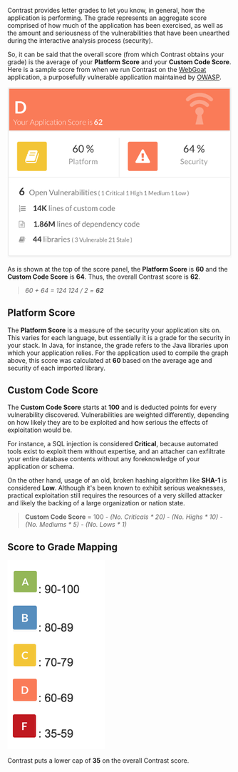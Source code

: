 <!--
title: "Contrast Scoring Guide"
description: "Guide to Contrast scoring"
-->

Contrast provides letter grades to let you know, in general, how the application is performing. The grade represents an aggregate score comprised of how much of the application has been exercised, as well as the amount and seriousness of the vulnerabilities that have been unearthed during the interactive analysis process (security).

So, it can be said that the overall score (from which Contrast obtains your grade) is the average of your **Platform Score** and your **Custom Code Score**. Here is a sample score from when we run Contrast on the [WebGoat](https://code.google.com/p/webgoat/) application, a purposefully vulnerable application maintained by [OWASP](https://www.owasp.org/index.php/Main_Page).

<a href="assets/images/KB1-d10_1.png" rel="lightbox" title="Contrast Score"><img class="thumbnail" src="assets/images/KB1-d10_1.png"/></a>

As is shown at the top of the score panel, the **Platform Score** is **60** and the **Custom Code Score** is **64**. Thus, the overall Contrast score is **62**. 

>*60 + 64 = 124
>124 / 2 = **62***


## Platform Score

The **Platform Score** is a measure of the security your application sits on. This varies for each language, but essentially it is a grade for the security in your stack. In Java, for instance, the grade refers to the Java libraries upon which your application relies. For the application used to compile the graph above, this score was calculated at **60** based on the average age and security of each imported library.


## Custom Code Score

The **Custom Code Score** starts at **100** and is deducted points for every vulnerability discovered. Vulnerabilities are weighted differently, depending on how likely they are to be exploited and how serious the effects of exploitation would be.

For instance, a SQL injection is considered **Critical**, because automated tools exist to exploit them without expertise, and an attacher can exfiltrate your entire database contents without any foreknowledge of your application or schema.

On the other hand, usage of an old, broken hashing algorithm like **SHA-1** is considered **Low**. Although it's been known to exhibit serious weaknesses, practical exploitation still requires the resources of a very skilled attacker and likely the backing of a large organization or nation state.

>**Custom Code Score** = 100 - *(No. Criticals * 20)* - *(No. Highs * 10)* - *(No. Mediums * 5)* - *(No. Lows * 1)*


## Score to Grade Mapping

<a href="assets/images/KB1-d10_2.png" rel="lightbox" title="Score To Grade Mapping"><img class="thumbnail" src="assets/images/KB1-d10_2.png"/></a>

Contrast puts a lower cap of **35** on the overall Contrast score.
